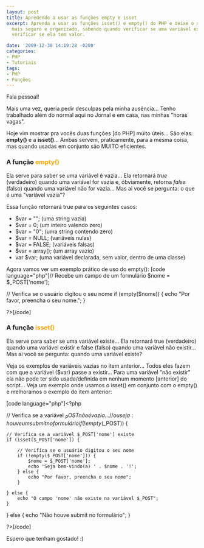 ```yaml
---
layout: post
title: Apredendo a usar as funções empty e isset
excerpt: Aprenda a usar as funções isset() e empty() do PHP e deixe o seu sistema
  mais seguro e organizado, sabendo quando verificar se uma variável existe e quando
  verificar se ela tem valor.

date: '2009-12-30 14:19:28 -0200'
categories:
- PHP
- Tutoriais
tags:
- PHP
- Funções
---
```

Fala pessoal!

Mais uma vez, queria pedir desculpas pela minha ausência... Tenho trabalhado além do normal aqui no Jornal e em casa, nas minhas "horas vagas".

Hoje vim mostrar pra vocês duas funções [do PHP] múito úteis... São elas: <strong>empty()</strong> e a <strong>isset()</strong>... Ambas servem, praticamente, para a mesma coisa, mas quando usadas em conjunto são MUITO eficientes.

<h3>A função <span style="color: orange;">empty()</span></h3>
Ela serve para saber se uma variável é vazia... Ela retornará <em>true</em> (verdadeiro) quando uma variável for vazia e, óbviamente, retorna <em>false</em> (falso) quando uma variável não for vazia... Mas ai você se pergunta: o que é uma "variável vazia"?

Essa função retornará true para os seguintes casos:

<ul>
<li>$var = ""; (uma string vazia)</li>
<li>$var = 0; (um inteiro valendo zero)</li>
<li>$var = "0"; (uma string contendo zero)</li>
<li>$var = NULL; (variáveis nulas)</li>
<li>$var = FALSE; (variáveis falsas)</li>
<li>$var = array(); (um array vazio)</li>
<li>var $var; (uma variável declarada, sem valor, dentro de uma classe)</li>
</ul>
Agora vamos ver um exemplo prático de uso do empty():
[code language="php"]<?php

// Recebe um campo de um formulário
$nome = $_POST['nome'];

// Verifica se o usuário digitou o seu nome
if (empty($nome)) {
	echo "Por favor, preencha o seu nome.";
}

?>[/code]


<h3>A função <span style="color: orange;">isset()</span></h3>
Ela serve para saber se uma variável existe... Ela retornará true (verdadeiro) quando uma variável existir e false (falso) quando uma variável não existir... Mas ai você se pergunta: quando uma variável existe?

Veja os exemplos de variáveis vazias no item anterior... Todos eles fazem com que a variável ($var) passe a existir... Para uma variável "não existir" ela não pode ter sido usada/definida em nenhum momento [anterior] do script... Veja um exemplo onde usamos o isset() em conjunto com o empty() e melhoramos o exemplo do item anterior:


[code language="php"]<?php

// Verifica se a variável $_POST não é vazia...
// ou seja: houve um submit no formulário
if (!empty($_POST)) {

	// Verifica se a variável $_POST['nome'] existe
	if (isset($_POST['nome']) {

		// Verifica se o usuário digitou o seu nome
		if (!empty($_POST['nome'])) {
			$nome = $_POST['nome'];
			echo 'Seja bem-vindo(a) ' . $nome . '!';
		} else {
			echo "Por favor, preencha o seu nome";
		}

	} else {
		echo "O campo 'nome' não existe na variável $_POST";
	}

} else {
	echo "Não houve submit no formulário";
}

?>[/code]

Espero que tenham gostado! :)

